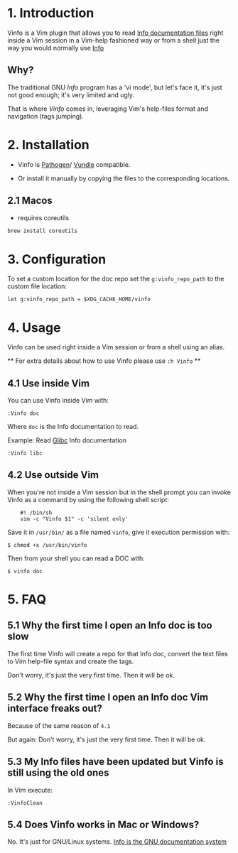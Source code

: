 # 1. Introduction

Vinfo is a Vim plugin that allows you to read
[Info documentation files](http://www.gnu.org/software/texinfo/)
right inside a Vim session in a Vim-help fashioned way or from a shell just the
way you would normally use [Info](http://www.gnu.org/software/texinfo/manual/info/info.html#Top)


## Why?

The traditional GNU *Info* program has a 'vi mode', but let's face it, it's just
not good enough; it's very limited and ugly.

That is where *Vinfo* comes in, leveraging Vim's help-files format and
navigation (tags jumping).



# 2. Installation

- Vinfo is [Pathogen](https://github.com/tpope/vim-pathogen)/
[Vundle](https://github.com/gmarik/Vundle.vim) compatible.

- Or install it manually by copying the files to the corresponding locations.

## 2.1 Macos

- requires coreutils
```sh
brew install coreutils
```

# 3. Configuration

To set a custom location for the doc repo set the `g:vinfo_repo_path` to the custom file location:

```vimscript
let g:vinfo_repo_path = $XDG_CACHE_HOME/vinfo
```
# 4. Usage

Vinfo can be used right inside a Vim session or from a shell using an alias.

** For extra details about how to use Vinfo please use `:h Vinfo` **


## 4.1 Use inside Vim

You can use Vinfo inside Vim with:

	:Vinfo doc

Where `doc` is the Info documentation to read.

Example:
Read [Glibc](http://www.gnu.org/software/libc/) Info documentation

	:Vinfo libc



## 4.2 Use outside Vim

When you're not inside a Vim session but in the shell prompt you can invoke
Vinfo as a command by using the following shell script:

		#! /bin/sh
		vim -c "Vinfo $1" -c 'silent only'

Save it in `/usr/bin/` as a file named `vinfo`, give it execution
permission with:

	$ chmod +x /usr/bin/vinfo

Then from your shell you can read a DOC with:

	$ vinfo doc



# 5. FAQ

## 5.1 Why the first time I open an Info doc is too slow

The first time Vinfo will create a repo for that Info doc, convert the text
files to Vim help-file syntax and create the tags.

Don't worry, it's just the very first time. Then it will be ok.


## 5.2 Why the first time I open an Info doc Vim interface freaks out?

Because of the same reason of `4.1`

But again: Don't worry, it's just the very first time. Then it will be ok.


## 5.3 My Info files have been updated but Vinfo is still using the old ones

In Vim execute:

	:VinfoClean


## 5.4 Does Vinfo works in Mac or Windows?

No. It's just for GNU/Linux systems.
[Info is the GNU documentation system](http://www.gnu.org/software/texinfo/manual/info/info.html)
